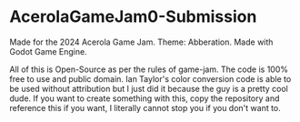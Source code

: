 # AcerolaGameJam0-Submission
Made for the 2024 Acerola Game Jam. Theme: Abberation. Made with Godot Game Engine.

All of this is Open-Source as per the rules of game-jam. The code is 100% free to use and public domain. Ian Taylor's color conversion code is able to be used without attribution but I just did it because the guy is a pretty cool dude. If you want to create something with this, copy the repository and reference this if you want, I literally cannot stop you if you don't want to.
